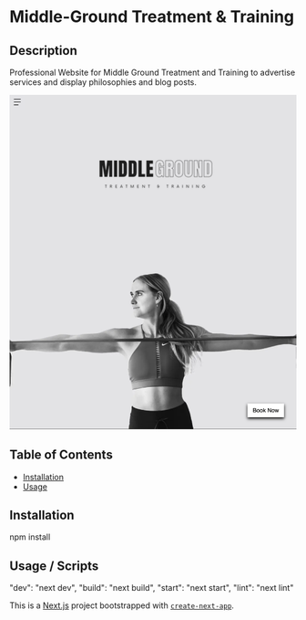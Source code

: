 # Middle-Ground Treatment & Training

## Description

Professional Website for Middle Ground Treatment and Training to advertise
services and display philosophies and blog posts.

![ScreenShot of Portfolio](/public/images//webpage-screenshot.png)

## Table of Contents

- [Installation](#installation)
- [Usage](#usage)

## Installation

npm install

## Usage / Scripts

"dev": "next dev",
"build": "next build",
"start": "next start",
"lint": "next lint"

This is a [Next.js](https://nextjs.org/) project bootstrapped with [`create-next-app`](https://github.com/vercel/next.js/tree/canary/packages/create-next-app).
